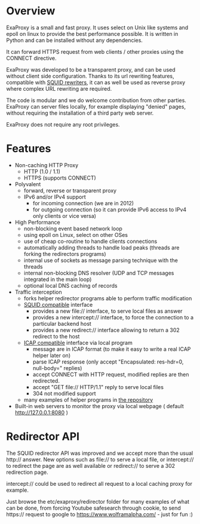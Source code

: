 # Overview #

ExaProxy is a small and fast proxy. It uses select on Unix like systems and epoll on linux to provide the best performance possible. It is written in Python and can be installed without any dependencies.

It can forward HTTPS request from web clients / other proxies using the CONNECT directive.

ExaProxy was developed to be a transparent proxy, and can be used without client side configuration. Thanks to its url rewriting features, compatible with [SQUID rewriters](http://www.squid-cache.org/Doc/config/url_rewrite_program/), it can as well be used as reverse proxy where complex URL rewriting are required.

The code is modular and we do welcome contribution from other parties. ExaProxy can server files locally, for example displaying "denied" pages, without requiring the installation of a third party web server.

ExaProxy does not require any root privileges.

# Features #

  * Non-caching HTTP Proxy
    * HTTP (1.0 / 1.1)
    * HTTPS (supports CONNECT)
  * Polyvalent
    * forward, reverse or transparent proxy
    * IPv6 and/or IPv4 support
      * for incoming connection (we are in 2012)
      * for outgoing connection (so it can provide  IPv6 access to IPv4 only clients or vice versa)
  * High Performance
    * non-blocking event based network loop
    * using epoll on Linux, select on other OSes
    * use of cheap co-routine to handle clients connections
    * automatically adding threads to handle load peaks (threads are forking the redirectors programs)
    * internal use of sockets as message parsing technique with the threads
    * internal non-blocking DNS resolver (UDP and TCP messages integrated in the main loop)
    * optional local DNS caching of records
  * Traffic interception
    * forks helper redirector programs able to perform traffic modification
    * [SQUID compatible](http://www.squid-cache.org/Doc/config/url_rewrite_program/) interface
      * provides a new file:// interface, to serve local files as answer
      * provides a new intercept:// interface, to force the connection to a particular backend host
      * provides a new redirect:// interface allowing to return a 302 redirect to the host
    * [ICAP compatible](http://www.faqs.org/rfcs/rfc3507.html) interface via local program
      * message are in ICAP format (to make it easy to write a real ICAP helper later on)
      * parse ICAP response (only accept "Encapsulated: res-hdr=0, null-body=" replies)
      * accept CONNECT with HTTP request, modified replies are then redirected.
      * accept "GET file:// HTTP/1.1" reply to serve local files
      * 304 not modified support
    * many examples of helper programs in [the repository](http://code.google.com/p/exaproxy/source/browse/#hg%2Fetc%2Fexaproxy%2Fredirector)
  * Built-in web servers to monitor the proxy via local webpage ( default http://127.0.0.1:8080 )


# Redirector API #

The SQUID redirector API was improved and we accept more than the usual http:// answer.
New options such as file:// to serve a local file, or intercept:// to redirect the page are as well available or redirect:// to serve a 302 redirection page.

intercept:// could be used to redirect all request to a local caching proxy for example.

Just browse the etc/exaproxy/redirector folder for many examples of what can be done, from forcing Youtube safesearch through cookie, to send https:// request to google to https://www.wolframalpha.com/ - just for fun :)
